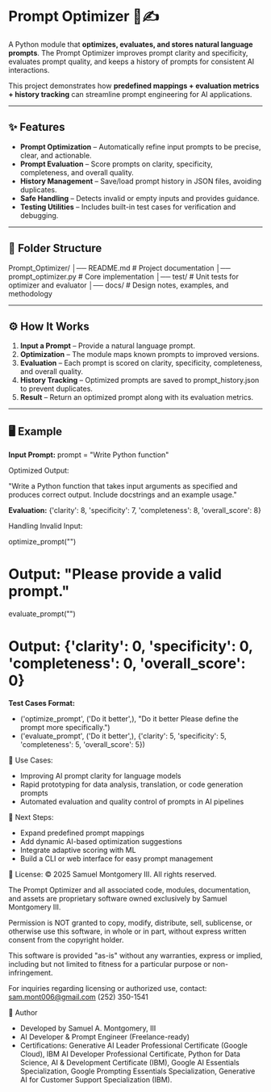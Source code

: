 # Prompt Optimizer 🤖✍️

A Python module that **optimizes, evaluates, and stores natural language prompts**.
The Prompt Optimizer improves prompt clarity and specificity, evaluates prompt quality, and keeps a history of prompts for consistent AI interactions.

This project demonstrates how **predefined mappings + evaluation metrics + history tracking** can streamline prompt engineering for AI applications.

---

## ✨ Features
- **Prompt Optimization** – Automatically refine input prompts to be precise, clear, and actionable.
- **Prompt Evaluation** – Score prompts on clarity, specificity, completeness, and overall quality.
- **History Management** – Save/load prompt history in JSON files, avoiding duplicates.
- **Safe Handling** – Detects invalid or empty inputs and provides guidance.
- **Testing Utilities** – Includes built-in test cases for verification and debugging.

---

## 📂 Folder Structure
Prompt_Optimizer/
│── README.md # Project documentation
│── prompt_optimizer.py # Core implementation
│── test/ # Unit tests for optimizer and evaluator
│── docs/ # Design notes, examples, and methodology

---

## ⚙️ How It Works

1. **Input a Prompt** – Provide a natural language prompt.
2. **Optimization** – The module maps known prompts to improved versions.
3. **Evaluation** – Each prompt is scored on clarity, specificity, completeness, and overall quality.
4. **History Tracking** – Optimized prompts are saved to prompt_history.json to prevent duplicates.
5. **Result** – Return an optimized prompt along with its evaluation metrics.

---

## 🖥️ Example

**Input Prompt:**
prompt = "Write Python function"

Optimized Output:

"Write a Python function that takes input arguments as specified and produces correct output. Include docstrings and an example usage."


**Evaluation:**
{'clarity': 8, 'specificity': 7, 'completeness': 8, 'overall_score': 8}

Handling Invalid Input:

optimize_prompt("")  
# Output: "Please provide a valid prompt."

evaluate_prompt("")  
# Output: {'clarity': 0, 'specificity': 0, 'completeness': 0, 'overall_score': 0}


**Test Cases Format:**
- ('optimize_prompt', ('Do it better',), "Do it better Please define the prompt more specifically.")  
- ('evaluate_prompt', ('Do it better',), {'clarity': 5, 'specificity': 5, 'completeness': 5, 'overall_score': 5})


🔬 Use Cases:
- Improving AI prompt clarity for language models
- Rapid prototyping for data analysis, translation, or code generation prompts
- Automated evaluation and quality control of prompts in AI pipelines

🚧 Next Steps:
- Expand predefined prompt mappings
- Add dynamic AI-based optimization suggestions
- Integrate adaptive scoring with ML
- Build a CLI or web interface for easy prompt management

📜 License:
© 2025 Samuel Montgomery III. All rights reserved.

The Prompt Optimizer and all associated code, modules, documentation, and assets
are proprietary software owned exclusively by Samuel Montgomery III.

Permission is NOT granted to copy, modify, distribute, sell, sublicense,
or otherwise use this software, in whole or in part, without express written
consent from the copyright holder.

This software is provided "as-is" without any warranties, express or implied,
including but not limited to fitness for a particular purpose or non-infringement.

For inquiries regarding licensing or authorized use, contact:
sam.mont006@gmail.com
(252) 350-1541

👤 Author
- Developed by Samuel A. Montgomery, III
- AI Developer & Prompt Engineer (Freelance-ready)
- Certifications: Generative AI Leader Professional Certificate (Google Cloud), IBM AI Developer Professional Certificate, Python for Data Science, AI & Development Certificate (IBM), Google AI Essentials Specialization, Google Prompting Essentials Specialization, Generative AI for Customer Support Specialization (IBM).
